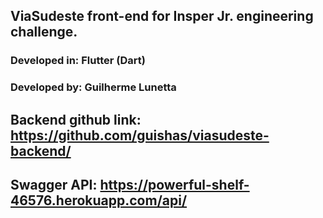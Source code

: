 ## ViaSudeste front-end for Insper Jr. engineering challenge.

### Developed in: Flutter (Dart)

### Developed by: Guilherme Lunetta

## Backend github link: https://github.com/guishas/viasudeste-backend/

## Swagger API: https://powerful-shelf-46576.herokuapp.com/api/
